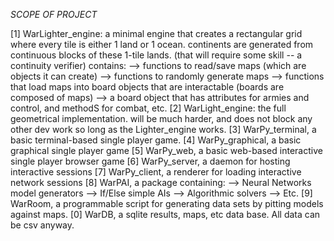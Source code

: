 *SCOPE OF PROJECT*

[1] WarLighter_engine:
    a minimal engine that creates a rectangular grid where every tile is either 1 land or 1 ocean.
    continents are generated from continuous blocks of these 1-tile lands. (that will require some
    skill -- a continuity verifier)
    contains:
    --> functions to read/save maps (which are objects it can create)
    --> functions to randomly generate maps
    --> functions that load maps into board objects that are interactable (boards are composed of maps)
    --> a board object that has attributes for armies and control, and methodS for combat, etc.
[2] WarLight_engine:
    the full geometrical implementation. will be much harder, and does not block any other dev work
    so long as the Lighter_engine works.
[3] WarPy_terminal, a basic terminal-based single player game.
[4] WarPy_graphical, a basic graphical single player game
[5] WarPy_web, a basic web-based interactive single player browser game
[6] WarPy_server, a daemon for hosting interactive sessions
[7] WarPy_client, a renderer for loading interactive network sessions
[8] WarPAI, a package containing:
    --> Neural Networks model generators
    --> If/Else simple AIs
    --> Algorithmic solvers
    --> Etc.
[9] WarRoom, a programmable script for generating data sets by pitting models against maps.
[0] WarDB, a sqlite results, maps, etc data base. All data can be csv anyway.